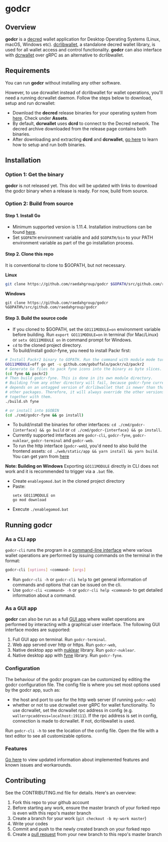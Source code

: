 # godcr

## Overview
**godcr** is a [decred](https://www.decred.org/) wallet application for Desktop Operating Systems (Linux, macOS, Windows etc).
[dcrlibwallet](https://github.com/raedahgroup/dcrlibwallet/tree/dcrlibwallet-wip), a standalone decred wallet library, is used for all wallet access and control functionality.
**godcr** can also interface with [dcrwallet](https://github.com/decred/dcrwallet) over gRPC as an alternative to dcrlibwallet.

## Requirements
You can run **godcr** without installing any other software.

However, to use dcrwallet instead of dcrlibwallet for wallet operations, you'll need a running dcrwallet daemon.
Follow the steps below to download, setup and run dcrwallet:

* Download the **decred** release binaries for your operating system from [here](https://github.com/decred/decred-binaries/releases). Check under **Assets**.
* By default, **dcrwallet** uses **dcrd** to connect to the Decred network. The decred archive downloaded from the release page contains both binaries.
* After downloading and extracting **dcrd** and **dcrwallet**, [go here](https://docs.decred.org/wallets/cli/cli-installation/) to learn how to setup and run both binaries.

## Installation

### Option 1: Get the binary
**godcr** is not released yet. This doc will be updated with links to download the godcr binary when a release is ready. For now, build from source.

### Option 2: Build from source

#### Step 1. Install Go
* Minimum supported version is 1.11.4. Installation instructions can be found [here](https://golang.org/doc/install).
* Set `$GOPATH` environment variable and add `$GOPATH/bin` to your PATH environment variable as part of the go installation process.

#### Step 2. Clone this repo
It is conventional to clone to $GOPATH, but not necessary.

**Linux**
```bash
git clone https://github.com/raedahgroup/godcr $GOPATH/src/github.com/raedahgroup/godcr
```

**Windows**
```
git clone https://github.com/raedahgroup/godcr %GOPATH%/src/github.com/raedahgroup/godcr
```

#### Step 3. Build the source code
* If you cloned to $GOPATH, set the `GO111MODULE=on` environment variable before building.
Run `export GO111MODULE=on` in terminal (for Mac/Linux) or `setx GO111MODULE on` in command prompt for Windows.
* `cd` to the cloned project directory.
* To build/install godcr-fyne, you need to install Packr first:
```sh
# Install Packr2 binary to GOPATH. Run the command with module mode turned off.
GO111MODULE=off go get -u github.com/gobuffalo/packr/v2/packr2
# Generate Go files to pack fyne icons into the binary as byte slices. Run in subshell.
(cd fyne && packr2)
# Then build godcr-fyne. This is done in its own module directory.
# Building from any other directory will fail, because godcr-fyne currently
# depends on an untagged version of dcrlibwallet that is newer than that used by
# other packages. Therefore, it will always override the other versions if built
# together with them.
./build.sh fyne

# or install into $GOBIN
(cd ./cmd/godcr-fyne && go install)
```
* To build/install the binaries for other interfaces:
`cd ./cmd/godcr-{interface} && go build` or `cd ./cmd/godcr-{interface} && go install`.
* Currently supported interfaces are `godcr-cli`, `godcr-fyne`, `godcr-nuklear`, `godcr-terminal` and `godcr-web`. 
* To run the http interface (`godcr-web`), you'd need to also build the frontend assets:
`cd ./web/static/app && yarn install && yarn build`.
You can get yarn from [here](https://yarnpkg.com/lang/en/docs/install/)

**Note: Building on Windows**
Exporting `GO111MODULE` directly in CLI does not work and
it is recommended to trigger via a `.bat` file.

* Create `enablegomod.bat` in the cloned project directory
* Paste:
  ```
  setx GO111MODULE on
  go mod download
  ```
* Execute `./enablegomod.bat`

## Running godcr
### As a CLI app
`godcr-cli` runs the program in a [command-line interface](https://en.wikipedia.org/wiki/Command-line_interface)
where various wallet operations are performed by issuing commands on the terminal in the format:
```bash
godcr-cli [options] <command> [args]
```
- Run `godcr-cli -h` or `godcr-cli help` to get general information of commands and options that can be issued on the cli.
- Use `godcr-cli <command> -h` or   `godcr-cli help <command>` to get detailed information about a command.

### As a GUI app
**godcr** can also be run as a full [GUI app](https://en.wikipedia.org/wiki/Graphical_user_interface)
where wallet operations are performed by interacting with a graphical user interface.
The following GUI interface modes are supported:
1. Full GUI app on terminal.
Run `godcr-terminal`.
2. Web app served over http or https.
Run `godcr-web`,
3. Native desktop app with [nuklear](https://github.com/aarzilli/nucular) library.
Run `godcr-nuklear`.
4. Native desktop app with [fyne](https://github.com/fyne-io/fyne) library.
Run `godcr-fyne`.

### Configuration
The behaviour of the godcr program can be customized by editing the godcr configuration file.
The config file is where you set most options used by the godcr app, such as:
- the host and port to use for the http web server (if running `godcr-web`)
- whether or not to use dcrwallet over gRPC for wallet functionality. 
To use dcrwallet, set the dcrwallet rpc address in config (e.g. `wallerrpcaddress=localhost:19111`).
If the rpc address is set in config, connection is made to dcrwallet. If not, dcrlibwallet is used.

Run `godcr-cli -h` to see the location of the config file.
Open the file with a text editor to see all customizable options.

### Features
[Go here](status.md) to view updated information about implemented features and known issues and workarounds.

## Contributing

See the CONTRIBUTING.md file for details. Here's an overview:

1. Fork this repo to your github account
2. Before starting any work, ensure the master branch of your forked repo is even with this repo's master branch
2. Create a branch for your work (`git checkout -b my-work master`)
3. Write your codes
4. Commit and push to the newly created branch on your forked repo
5. Create a [pull request](https://github.com/raedahgroup/godcr/pulls) from your new branch to this repo's master branch
